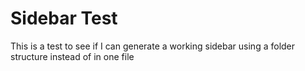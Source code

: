 # Sidebar Test

This is a test to see if I can generate a working sidebar using a folder structure instead of in one file